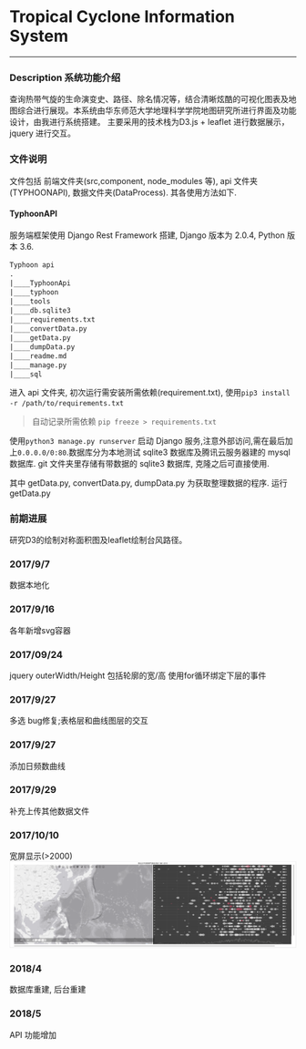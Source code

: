 # Tropical Cyclone Information System
____

### Description  系统功能介绍
查询热带气旋的生命演变史、路径、除名情况等，结合清晰炫酷的可视化图表及地图综合进行展现。本系统由华东师范大学地理科学学院地图研究所进行界面及功能设计，由我进行系统搭建。
主要采用的技术栈为D3.js + leaflet 进行数据展示，jquery 进行交互。

### 文件说明
文件包括 前端文件夹(src,component, node_modules 等), api 文件夹(TYPHOONAPI), 数据文件夹(DataProcess).
其各使用方法如下.
#### TyphoonAPI
服务端框架使用 Django Rest Framework 搭建, Django 版本为 2.0.4, Python 版本 3.6.
``` tree
Typhoon api
.
|____TyphoonApi
|____typhoon
|____tools
|____db.sqlite3
|____requirements.txt
|____convertData.py
|____getData.py
|____dumpData.py
|____readme.md
|____manage.py
|____sql
```
进入 api 文件夹, 初次运行需安装所需依赖(requirement.txt), 使用`pip3 install -r /path/to/requirements.txt` 

> 自动记录所需依赖 `pip freeze > requirements.txt`

使用` python3 manage.py runserver ` 启动 Django 服务,注意外部访问,需在最后加上` 0.0.0.0/0:80 `.数据库分为本地测试 sqlite3 数据库及腾讯云服务器建的 mysql 数据库. git 文件夹里存储有带数据的 sqlite3 数据库, 克隆之后可直接使用.

其中 getData.py, convertData.py, dumpData.py 为获取整理数据的程序. 运行 getData.py 

### 前期进展
研究D3的绘制对称面积图及leaflet绘制台风路径。

### 2017/9/7 
数据本地化

### 2017/9/16 
各年新增svg容器

### 2017/09/24
jquery outerWidth/Height 包括轮廓的宽/高
使用for循环绑定下层的事件

### 2017/9/27 
多选 bug修复;表格层和曲线图层的交互


### 2017/9/27 
添加日频数曲线

### 2017/9/29 
补充上传其他数据文件


### 2017/10/10
宽屏显示(>2000)
![宽屏状态](./src/images/preview-wide.png)

### 2018/4
数据库重建, 后台重建

### 2018/5
API 功能增加


